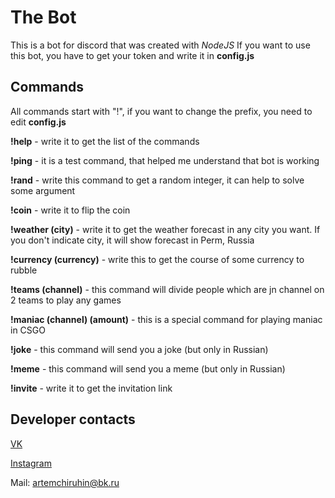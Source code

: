 # The Bot

This is a bot for discord that was created with *NodeJS*
If you want to use this bot, you have to get your token and write it in **config.js**
## Commands
All commands start with "!", if you want to change the prefix, you need to edit **config.js**

**!help** - write it to get the list of the commands

**!ping** - it is a test command, that helped me understand that bot is working

**!rand** - write this command to get a random integer, it can help to solve some argument

**!coin** - write it to flip the coin

**!weather (city)** - write it to get the weather forecast in any city you want. If you don't indicate city, it will show forecast in Perm, Russia

**!currency (currency)** - write this to get the course of some currency to rubble

**!teams (channel)** - this command will divide people which are jn channel on 2 teams to play any games

**!maniac (channel) (amount)** - this is a special command for playing maniac in CSGO

**!joke** - this command will send you a joke (but only in Russian)

**!meme** - this command will send you a meme (but only in Russian)

**!invite** - write it to get the invitation link

## Developer contacts
[VK](https://vk.com/artem09521) 

[Instagram](https://instagram.com/artem_09521)

Mail: artemchiruhin@bk.ru
